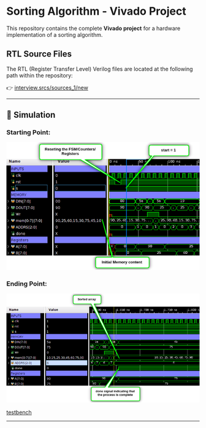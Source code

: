 # Sorting Algorithm - Vivado Project

This repository contains the complete **Vivado project** for a hardware implementation of a sorting algorithm.

## RTL Source Files

The RTL (Register Transfer Level) Verilog files are located at the following path within the repository:

👉 [interview.srcs/sources_1/new](https://github.com/Muslim-314/Sort/tree/main/interview.srcs/sources_1/new)

---

## 🧪 Simulation

### Starting Point:
![Start Point](Starting_point.png)

### Ending Point:
![Ending Point](EndingPoint.png)

[testbench](https://github.com/Muslim-314/Sort/tree/main/interview.srcs/sim_1/new)

---
